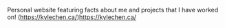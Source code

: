 Personal website featuring facts about me and projects that I have worked on!
(https://kylechen.ca/)https://kylechen.ca/
